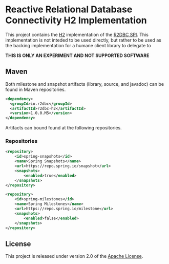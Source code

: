 # Reactive Relational Database Connectivity H2 Implementation

This project contains the [H2][h] implementation of the [R2DBC SPI][r].  This implementation is not inteded to be used directly, but rather to be used as the backing implementation for a humane client library to delegate to

[h]: https://www.h2database.com/html/main.html
[r]: https://github.com/r2dbc/r2dbc-spi

**THIS IS ONLY AN EXPERIMENT AND NOT SUPPORTED SOFTWARE**

## Maven
Both milestone and snapshot artifacts (library, source, and javadoc) can be found in Maven repositories.

```xml
<dependency>
  <groupId>io.r2dbc</groupId>
  <artifactId>r2dbc-h2</artifactId>
  <version>1.0.0.M5</version>
</dependency>
```

Artifacts can bound found at the following repositories.

### Repositories
```xml
<repository>
    <id>spring-snapshots</id>
    <name>Spring Snapshots</name>
    <url>https://repo.spring.io/snapshot</url>
    <snapshots>
        <enabled>true</enabled>
    </snapshots>
</repository>
```

```xml
<repository>
    <id>spring-milestones</id>
    <name>Spring Milestones</name>
    <url>https://repo.spring.io/milestone</url>
    <snapshots>
        <enabled>false</enabled>
    </snapshots>
</repository>
```

## License
This project is released under version 2.0 of the [Apache License][l].

[l]: https://www.apache.org/licenses/LICENSE-2.0
